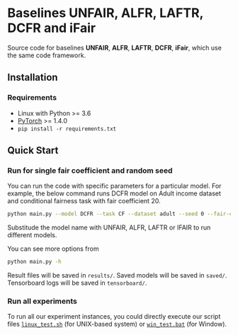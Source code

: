 # Baselines UNFAIR, ALFR, LAFTR, DCFR and iFair
Source code for baselines **UNFAIR**, **ALFR**, **LAFTR**, **DCFR**, **iFair**, which use the same code framework.

## Installation
### Requirements
- Linux with Python >= 3.6
- [PyTorch](https://pytorch.org/) >= 1.4.0
- `pip install -r requirements.txt`

## Quick Start
### Run for single fair coefficient and random seed
You can run the code with specific parameters for a particular model.
For example, the below command runs DCFR model on Adult income dataset and conditional fairness task with fair coefficient 20.
```bash
python main.py --model DCFR --task CF --dataset adult --seed 0 --fair-coeff 20
```
Substitude the model name with UNFAIR, ALFR, LAFTR or IFAIR to run different models.

You can see more options from
```bash
python main.py -h
```
Result files will be saved in `results/`. Saved models will be saved in `saved/`. Tensorboard logs will be saved in `tensorboard/`.

### Run all experiments
To run all our experiment instances, you could directly execute our script files [`linux_test.sh`](linux_test.sh) (for UNIX-based system) or [`win_test.bat`](win_test.bat) (for Window).
